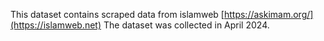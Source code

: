 This dataset contains scraped data from islamweb [https://askimam.org/](https://islamweb.net)
The dataset was collected in April 2024.

